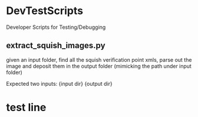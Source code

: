 # DevTestScripts
Developer Scripts for Testing/Debugging

## extract_squish_images.py
given an input folder, find all the squish verification point xmls, parse out the image and deposit them in the output folder (mimicking the 
path under input folder) 

Expected two inputs: {input dir} {output dir} 
# test line
